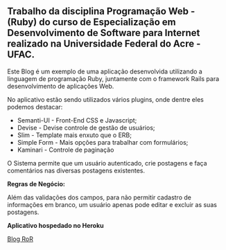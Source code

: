 ## Trabalho da disciplina Programação Web - (Ruby) do curso de Especialização em Desenvolvimento de Software para Internet realizado na Universidade Federal do Acre - UFAC.

Este Blog é um exemplo de uma aplicação desenvolvida utilizando a linguagem de programação Ruby, juntamente com o framework Rails para desenvolvimento de aplicações Web.

No aplicativo estão sendo utilizados vários plugins, onde dentre eles podemos destacar:

* Semanti-UI - Front-End CSS e Javascript;
* Devise - Devise controle de gestão de usuários;
* Slim - Template mais enxuto que o ERB;
* Simple Form - Mais opções para trabalhar com formulários;
* Kaminari - Controle de paginação

O Sistema permite que um usuário autenticado, crie postagens e faça comentários nas diversas postagens existentes.

**Regras de Negócio:**

Além das validações dos campos, para não permitir cadastro de informações em branco, um usuário apenas pode editar e excluir as suas postagens.

**Aplicativo hospedado no Heroku**

[Blog RoR](https://thawing-brushlands-1640.herokuapp.com)

